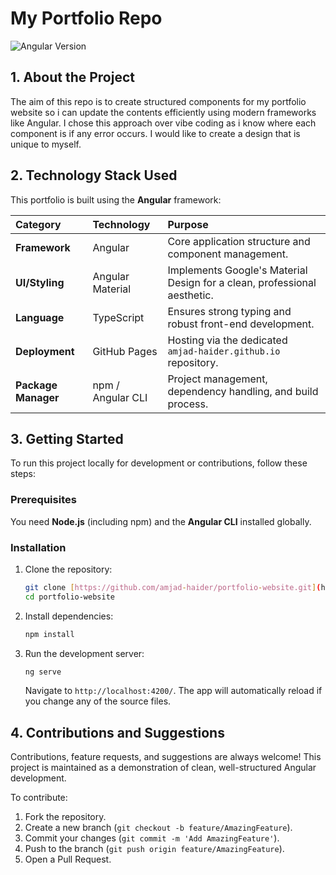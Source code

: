 # My Portfolio Repo

![Angular Version](https://img.shields.io/badge/Angular-v18%2B-red?style=flat-square&logo=angular)

## 1. About the Project

The aim of this repo is to create structured components for my portfolio website so i can update the contents efficiently using modern frameworks like Angular. I chose this approach over vibe coding as i know where each component is if any error occurs. I would like to create a design that is unique to myself.

## 2. Technology Stack Used

This portfolio is built using the **Angular** framework:

Category | Technology | Purpose |
| :--- | :--- | :--- |
| **Framework** | Angular | Core application structure and component management. |
| **UI/Styling** | Angular Material | Implements Google's Material Design for a clean, professional aesthetic. |
| **Language** | TypeScript | Ensures strong typing and robust front-end development. |
| **Deployment** | GitHub Pages | Hosting via the dedicated `amjad-haider.github.io` repository. |
| **Package Manager** | npm / Angular CLI | Project management, dependency handling, and build process. |

## 3. Getting Started

To run this project locally for development or contributions, follow these steps:

### Prerequisites

You need **Node.js** (including npm) and the **Angular CLI** installed globally.

### Installation

1.  Clone the repository:
    ```bash
    git clone [https://github.com/amjad-haider/portfolio-website.git](https://github.com/amjad-haider/portfolio-website.git)
    cd portfolio-website
    ```
2.  Install dependencies:
    ```bash
    npm install
    ```
3.  Run the development server:
    ```bash
    ng serve
    ```
    Navigate to `http://localhost:4200/`. The app will automatically reload if you change any of the source files.


## 4. Contributions and Suggestions

Contributions, feature requests, and suggestions are always welcome! This project is maintained as a demonstration of clean, well-structured Angular development.

To contribute:
1.  Fork the repository.
2.  Create a new branch (`git checkout -b feature/AmazingFeature`).
3.  Commit your changes (`git commit -m 'Add AmazingFeature'`).
4.  Push to the branch (`git push origin feature/AmazingFeature`).
5.  Open a Pull Request.
